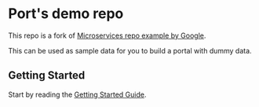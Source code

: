 # Port's demo repo

This repo is a fork of [Microservices repo example by Google](https://github.com/GoogleCloudPlatform/microservices-demo).

This can be used as sample data for you to build a portal with dummy data.

## Getting Started

Start by reading the [Getting Started Guide](GETTING-STARTED.md).

